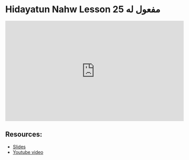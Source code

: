 # Hidayatun Nahw Lesson 25 مفعول له
                
<iframe width="560" height="315" src="https://www.youtube-nocookie.com/embed/xb00g1qbV3Q?start=0" frameborder="0" allow="accelerometer; autoplay; encrypted-media; gyroscope; picture-in-picture" allowfullscreen="allowfullscreen">
</iframe><BR>

## Resources:
- [Slides](https://github.com/arshare/resources_balagha_pdfs)
- [Youtube video](https://www.youtube.com/watch?v=xb00g1qbV3Q&list=PLzn0qdi6JpdtdAyaM2yvvY1Yk9i4EpLHD&index=73)

